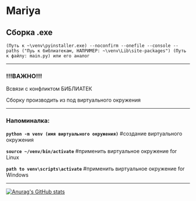 # Mariya

## Сборка .exe

`(Путь к ~\venv\pyinstaller.exe) --noconfirm --onefile --console --paths ("Пуь к библиатекам, НАПРИМЕР: ~\venv\Lib\site-packages") (Путь к файлу: main.py) или его аналог`
____

### !!!ВАЖНО!!!
Всвязи с конфликтом БИБЛИАТЕК 

Сборку производить из под виртуального окружения
____

### Напоминалка: 
**`python -m venv (имя виртуального окружения)`**   #создание виртуального окружения

**`source ~/venv/bin/activate`**                    #применить виртуальное окружение for Linux

**`path to venv\scripts\activate`**                 #применить виртуальное окружение for Windows
____

[![Anurag's GitHub stats](https://github-readme-stats.vercel.app/api?username=DELAGREEN&show_icons=true&theme=dark)](https://github.com/anuraghazra/github-readme-stats)
